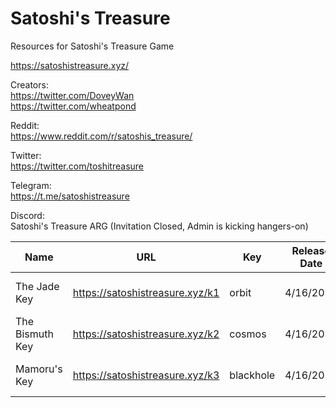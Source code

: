 # Satoshi's Treasure
Resources for Satoshi's Treasure Game

https://satoshistreasure.xyz/

Creators:  
https://twitter.com/DoveyWan  
https://twitter.com/wheatpond  

Reddit:  
https://www.reddit.com/r/satoshis_treasure/

Twitter:  
https://twitter.com/toshitreasure

Telegram:  
https://t.me/satoshistreasure

Discord:  
Satoshi's Treasure ARG (Invitation Closed, Admin is kicking hangers-on)

|Name|URL|Key|Release Date|Decryption Method|
|---|---|---|---|---|
|The Jade Key|https://satoshistreasure.xyz/k1 | orbit | 4/16/2019 |Offline QR, [Dictionary Attack](https://gist.github.com/johncantrell97/bbab69bbde03d22eb8323fd94cd46db0)|
|The Bismuth Key|https://satoshistreasure.xyz/k2 | cosmos |4/16/2019|Offline QR, Dictionary Attack|
|Mamoru's Key|https://satoshistreasure.xyz/k3 | blackhole |4/16/2019|Offline QR, Dictionary Attack|

